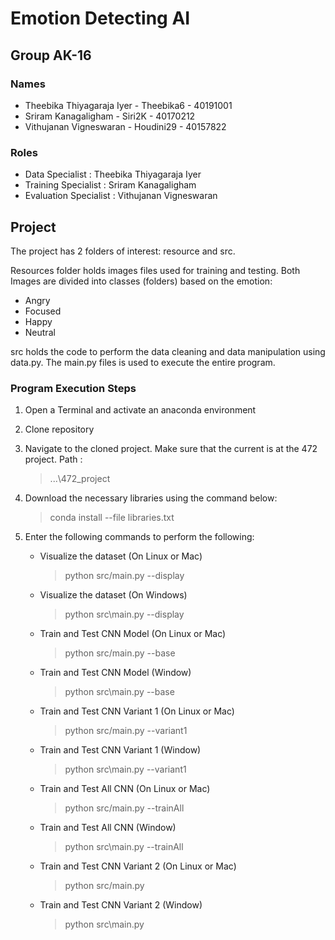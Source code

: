 # Emotion Detecting AI

## Group AK-16

### Names
- Theebika Thiyagaraja Iyer - Theebika6 - 40191001
- Sriram Kanagaligham - Siri2K - 40170212
- Vithujanan Vigneswaran - Houdini29 - 40157822

### Roles
- Data Specialist : Theebika Thiyagaraja Iyer
- Training Specialist : Sriram Kanagaligham
- Evaluation Specialist : Vithujanan Vigneswaran

## Project
The project has 2 folders of interest: resource and src. 

Resources folder holds images files used for training and testing. Both Images are divided into classes (folders)
based on the emotion:
- Angry
- Focused
- Happy
- Neutral

src holds the code to perform the data cleaning and data manipulation using data.py. The main.py files is used to 
execute the entire program.

### Program Execution Steps
1. Open a Terminal and activate an anaconda environment

2. Clone repository

3. Navigate to the cloned project. Make sure that the current is at the 472 project. Path : 
    > ...\472_project

4. Download the necessary libraries using the command below:
    > conda install --file libraries.txt

5. Enter the following commands to perform the following:
   - Visualize the dataset (On Linux or Mac)
        > python src/main.py --display
   - Visualize the dataset (On Windows)
        > python src\main.py --display

   - Train and Test CNN Model (On Linux or Mac)
        >    python src/main.py --base
   - Train and Test CNN Model (Window)
        >    python src\main.py --base

   - Train and Test CNN Variant 1 (On Linux or Mac)
        >    python src/main.py --variant1
   - Train and Test CNN Variant 1 (Window)
        >    python src\main.py --variant1

   - Train and Test All CNN (On Linux or Mac)
        >    python src/main.py --trainAll
   - Train and Test All CNN (Window)
        >    python src\main.py --trainAll

   - Train and Test CNN Variant 2 (On Linux or Mac)
        >    python src/main.py
   - Train and Test CNN Variant 2 (Window)
        >    python src\main.py
